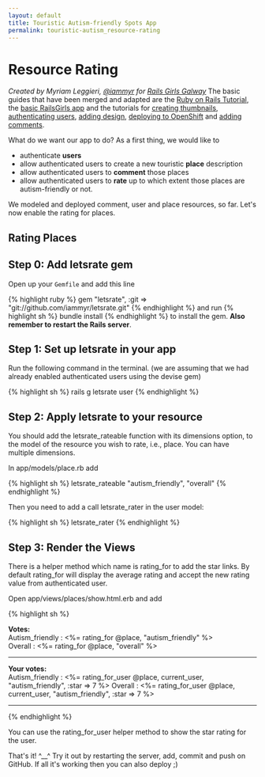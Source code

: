 ```yaml
---
layout: default
title: Touristic Autism-friendly Spots App 
permalink: touristic-autism_resource-rating
---
```


# Resource Rating

*Created by Myriam Leggieri, [@iammyr](https://twitter.com/iammyr)*
*for [Rails Girls Galway](https://github.com/RailsGirlsGalway)*
The basic guides that have been merged and adapted are the [Ruby on Rails Tutorial](http://www.railstutorial.org/book), the [basic RailsGirls app](http://guides.railsgirls.com/app/) and the tutorials for [creating thumbnails](http://guides.railsgirls.com/thumbnails), [authenticating users](http://guides.railsgirls.com/devise/), [adding design](http://guides.railsgirls.com/design), [deploying to OpenShift](http://guides.railsgirls.com/openshift/) and [adding comments](http://guides.railsgirls.com/commenting).

What do we want our app to do? As a first thing, we would like to 
* authenticate **users**
* allow authenticated users to create a new touristic **place** description
* allow authenticated users to **comment** those places
* allow authenticated users to **rate** up to which extent those places are autism-friendly or not.

We modeled and deployed comment, user and place resources, so far. Let's now enable the rating for places.

## Rating Places

## Step 0: Add letsrate gem

Open up your `Gemfile` and add this line

{% highlight ruby %}
gem "letsrate", :git => "git://github.com/iammyr/letsrate.git"
{% endhighlight %}
and run
{% highlight sh %}
bundle install
{% endhighlight %}
to install the gem. **Also remember to restart the Rails server**.

## Step 1: Set up letsrate in your app

Run the following command in the terminal. (we are assuming that we had already enabled authenticated users using the devise gem)

{% highlight sh %}
rails g letsrate user
{% endhighlight %}

## Step 2: Apply letsrate to your resource

You should add the letsrate_rateable function with its dimensions option, to the model of the resource you wish to rate, i.e., place. You can have multiple dimensions.

In app/models/place.rb add

{% highlight sh %}
  letsrate_rateable "autism_friendly", "overall"
{% endhighlight %}

Then you need to add a call letsrate_rater in the user model:

{% highlight sh %}
  letsrate_rater
{% endhighlight %}

## Step 3: Render the Views

There is a helper method which name is rating_for to add the star links. By default rating_for will display the average rating and accept the new rating value from authenticated user.

Open app/views/places/show.html.erb and add

{% highlight sh %}
<p>
<strong>Votes:</strong><br />
Autism_friendly : <%= rating_for @place, "autism_friendly" %> <br />
Overall : <%= rating_for @place, "overall" %>
</p>
<hr />
<p>
<strong>Your votes:</strong><br />
Autism_friendly : <%= rating_for_user @place, current_user, "autism_friendly", :star => 7 %>
Overall : <%= rating_for_user @place, current_user, "autism_friendly", :star => 7 %>
</p>
<hr />
{% endhighlight %}

You can use the rating_for_user helper method to show the star rating for the user.


That's it! ^__^
Try it out by restarting the server, add, commit and push on GitHub. If all it's working then you can also deploy ;)
